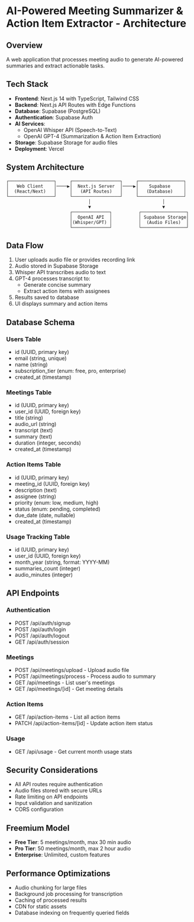 # AI-Powered Meeting Summarizer & Action Item Extractor - Architecture

## Overview
A web application that processes meeting audio to generate AI-powered summaries and extract actionable tasks.

## Tech Stack
- **Frontend**: Next.js 14 with TypeScript, Tailwind CSS
- **Backend**: Next.js API Routes with Edge Functions
- **Database**: Supabase (PostgreSQL)
- **Authentication**: Supabase Auth
- **AI Services**: 
  - OpenAI Whisper API (Speech-to-Text)
  - OpenAI GPT-4 (Summarization & Action Item Extraction)
- **Storage**: Supabase Storage for audio files
- **Deployment**: Vercel

## System Architecture

```
┌─────────────────┐     ┌──────────────────┐     ┌─────────────────┐
│   Web Client    │────▶│  Next.js Server  │────▶│    Supabase     │
│  (React/Next)   │     │   (API Routes)   │     │   (Database)    │
└─────────────────┘     └──────────────────┘     └─────────────────┘
                               │                           │
                               ▼                           ▼
                        ┌──────────────┐          ┌─────────────────┐
                        │  OpenAI API  │          │ Supabase Storage│
                        │(Whisper/GPT) │          │  (Audio Files)  │
                        └──────────────┘          └─────────────────┘
```

## Data Flow
1. User uploads audio file or provides recording link
2. Audio stored in Supabase Storage
3. Whisper API transcribes audio to text
4. GPT-4 processes transcript to:
   - Generate concise summary
   - Extract action items with assignees
5. Results saved to database
6. UI displays summary and action items

## Database Schema

### Users Table
- id (UUID, primary key)
- email (string, unique)
- name (string)
- subscription_tier (enum: free, pro, enterprise)
- created_at (timestamp)

### Meetings Table
- id (UUID, primary key)
- user_id (UUID, foreign key)
- title (string)
- audio_url (string)
- transcript (text)
- summary (text)
- duration (integer, seconds)
- created_at (timestamp)

### Action Items Table
- id (UUID, primary key)
- meeting_id (UUID, foreign key)
- description (text)
- assignee (string)
- priority (enum: low, medium, high)
- status (enum: pending, completed)
- due_date (date, nullable)
- created_at (timestamp)

### Usage Tracking Table
- id (UUID, primary key)
- user_id (UUID, foreign key)
- month_year (string, format: YYYY-MM)
- summaries_count (integer)
- audio_minutes (integer)

## API Endpoints

### Authentication
- POST /api/auth/signup
- POST /api/auth/login
- POST /api/auth/logout
- GET /api/auth/session

### Meetings
- POST /api/meetings/upload - Upload audio file
- POST /api/meetings/process - Process audio to summary
- GET /api/meetings - List user's meetings
- GET /api/meetings/[id] - Get meeting details

### Action Items
- GET /api/action-items - List all action items
- PATCH /api/action-items/[id] - Update action item status

### Usage
- GET /api/usage - Get current month usage stats

## Security Considerations
- All API routes require authentication
- Audio files stored with secure URLs
- Rate limiting on API endpoints
- Input validation and sanitization
- CORS configuration

## Freemium Model
- **Free Tier**: 5 meetings/month, max 30 min audio
- **Pro Tier**: 50 meetings/month, max 2 hour audio
- **Enterprise**: Unlimited, custom features

## Performance Optimizations
- Audio chunking for large files
- Background job processing for transcription
- Caching of processed results
- CDN for static assets
- Database indexing on frequently queried fields